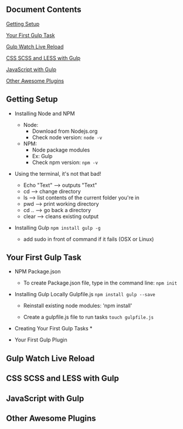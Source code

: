 ## Document Contents

[Getting Setup](getting-setup)

[Your First Gulp Task](your-first-gulp-task)

[Gulp Watch Live Reload](gulp-watch-live-reload)

[CSS SCSS and LESS with Gulp](css-scss-and-less-with-gulp)

[JavaScript with Gulp](javascript-with-gulp)

[Other Awesome Plugins](other-awesome-plugins)

##  Getting Setup
  
  * Installing Node and NPM
    * Node: 
      * Download from Nodejs.org
      * Check node version:
        `node -v`
    * NPM:
      * Node package modules
      * Ex: Gulp
      * Check npm version:
        `npm -v`
  
  * Using the terminal, it's not that bad!
    * Echo "Text" -->  outputs "Text"
    * cd          -->  change directory
    * ls          -->  list contents of the current folder you're in
    * pwd         -->  print working directory
    * cd ..       -->  go back a directory
    * clear         -->  cleans existing output
    
  * Installing Gulp
    `npm install gulp -g`
    * add sudo in front of command if it fails (OSX or Linux)
    
## Your First Gulp Task
  
  * NPM Package.json
    * To create Package.json file, type in the command line:
      `npm init`
  
  * Installing Gulp Locally Gulpfile.js
    `npm install gulp --save`
    
    * Reinstall existing node modules:
      'npm install'
    
    * Create a gulpfile.js file to run tasks
      `touch gulpfile.js`
    
  * Creating Your First Gulp Tasks
    * 
    
  * Your First Gulp Plugin
  
## Gulp Watch Live Reload


## CSS SCSS and LESS with Gulp


## JavaScript with Gulp


## Other Awesome Plugins

